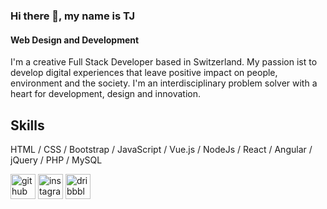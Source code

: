 
### Hi there 👋, my name is TJ
#### Web Design and Development

I'm a creative Full Stack Developer based in Switzerland. My passion ist to develop digital experiences that leave positive impact on people, environment and the society. I'm an interdisciplinary problem solver with a heart for development, design and innovation.


## Skills  
HTML / CSS / Bootstrap / JavaScript / Vue.js / NodeJs / React / Angular / jQuery / PHP / MySQL 



[<img src='https://cdn.jsdelivr.net/npm/simple-icons@3.0.1/icons/github.svg' alt='github' height='40'>](https://github.com/Tanushiii)  [<img src='https://cdn.jsdelivr.net/npm/simple-icons@3.0.1/icons/instagram.svg' alt='instagram' height='40'>](https://www.instagram.com/tj.schoeni/)  [<img src='https://cdn.jsdelivr.net/npm/simple-icons@3.0.1/icons/dribbble.svg' alt='dribbble' height='40'>](https://dribbble.com/TJ_Schoeni)  

